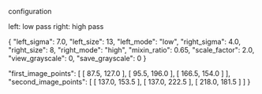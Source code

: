 configuration

left: low pass
right: high pass

{
  "left_sigma": 7.0,
  "left_size": 13,
  "left_mode": "low",
  "right_sigma": 4.0,
  "right_size": 8,
  "right_mode": "high",
  "mixin_ratio": 0.65,
  "scale_factor": 2.0,
  "view_grayscale": 0,
  "save_grayscale": 0
}

"first_image_points": [
    [
      87.5,
      127.0
    ],
    [
      95.5,
      196.0
    ],
    [
      166.5,
      154.0
    ]
  ],
  "second_image_points": [
    [
      137.0,
      153.5
    ],
    [
      137.0,
      222.5
    ],
    [
      218.0,
      181.5
    ]
  ]
}
